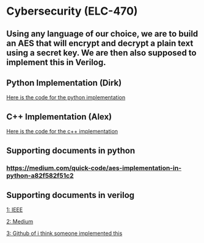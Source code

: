 # Cybersecurity (ELC-470)
## Using any language of our choice, we are to build an AES that will encrypt and decrypt a plain text using a secret key. We are then also supposed to implement this in Verilog.

## Python Implementation (Dirk)
[Here is the code for the python implementation](https://github.com/dirky9000/AES-Implementation/blob/main/python_implementation.py)

## C++ Implementation (Alex)
[Here is the code for the c++ implementation](https://github.com/dirky9000/AES-Implementation/blob/main/c%2B%2B_implementation.cpp)

## Supporting documents in python 

### https://medium.com/quick-code/aes-implementation-in-python-a82f582f51c2

## Supporting documents in verilog 

[1: IEEE]([https://ieeexplore.ieee.org/stamp/stamp.jsp?arnumber=9058322&tag=1](https://github.com/dirky9000/AES-Implementation/blob/main/Designing_of_AES_Algorithm_using_Verilog.pdf))

[2: Medium](https://medium.com/@imgouravsaini/aes-algorithm-and-its-hardware-implementation-on-fpga-a-step-by-step-guide-2bef178db736)

[3: Github of i think someone implemented this](https://github.com/Gourav0486/AES-Core-engine-?source=post_page-----2bef178db736--------------------------------)
